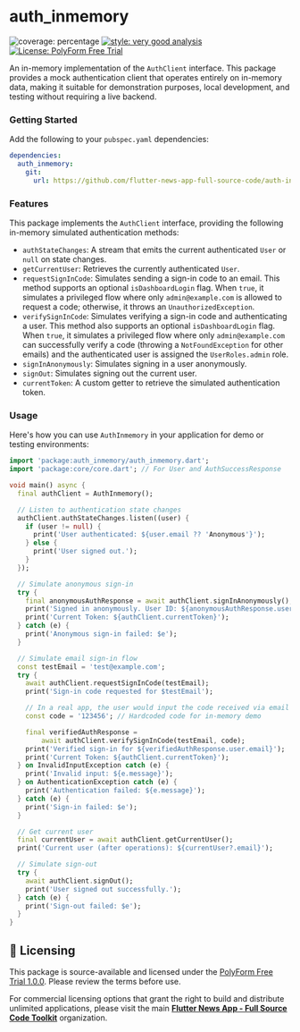 # auth_inmemory

![coverage: percentage](https://img.shields.io/badge/coverage-XX-green)
[![style: very good analysis](https://img.shields.io/badge/style-very_good_analysis-B22C89.svg)](https://pub.dev/packages/very_good_analysis)
[![License: PolyForm Free Trial](https://img.shields.io/badge/License-PolyForm%20Free%20Trial-blue)](https://polyformproject.org/licenses/free-trial/1.0.0)

An in-memory implementation of the `AuthClient` interface. This package provides a mock authentication client that operates entirely on in-memory data, making it suitable for demonstration purposes, local development, and testing without requiring a live backend.

### Getting Started

Add the following to your `pubspec.yaml` dependencies:

```yaml
dependencies:
  auth_inmemory:
    git:
      url: https://github.com/flutter-news-app-full-source-code/auth-inmemory
```

### Features

This package implements the `AuthClient` interface, providing the following in-memory simulated authentication methods:

*   `authStateChanges`: A stream that emits the current authenticated `User` or `null` on state changes.
*   `getCurrentUser`: Retrieves the currently authenticated `User`.
*   `requestSignInCode`: Simulates sending a sign-in code to an email. This method supports an optional `isDashboardLogin` flag. When `true`, it simulates a privileged flow where only `admin@example.com` is allowed to request a code; otherwise, it throws an `UnauthorizedException`.
*   `verifySignInCode`: Simulates verifying a sign-in code and authenticating a user. This method also supports an optional `isDashboardLogin` flag. When `true`, it simulates a privileged flow where only `admin@example.com` can successfully verify a code (throwing a `NotFoundException` for other emails) and the authenticated user is assigned the `UserRoles.admin` role.
*   `signInAnonymously`: Simulates signing in a user anonymously.
*   `signOut`: Simulates signing out the current user.
*   `currentToken`: A custom getter to retrieve the simulated authentication token.

### Usage

Here's how you can use `AuthInmemory` in your application for demo or testing environments:

```dart
import 'package:auth_inmemory/auth_inmemory.dart';
import 'package:core/core.dart'; // For User and AuthSuccessResponse

void main() async {
  final authClient = AuthInmemory();

  // Listen to authentication state changes
  authClient.authStateChanges.listen((user) {
    if (user != null) {
      print('User authenticated: ${user.email ?? 'Anonymous'}');
    } else {
      print('User signed out.');
    }
  });

  // Simulate anonymous sign-in
  try {
    final anonymousAuthResponse = await authClient.signInAnonymously();
    print('Signed in anonymously. User ID: ${anonymousAuthResponse.user.id}');
    print('Current Token: ${authClient.currentToken}');
  } catch (e) {
    print('Anonymous sign-in failed: $e');
  }

  // Simulate email sign-in flow
  const testEmail = 'test@example.com';
  try {
    await authClient.requestSignInCode(testEmail);
    print('Sign-in code requested for $testEmail');

    // In a real app, the user would input the code received via email
    const code = '123456'; // Hardcoded code for in-memory demo

    final verifiedAuthResponse =
        await authClient.verifySignInCode(testEmail, code);
    print('Verified sign-in for ${verifiedAuthResponse.user.email}');
    print('Current Token: ${authClient.currentToken}');
  } on InvalidInputException catch (e) {
    print('Invalid input: ${e.message}');
  } on AuthenticationException catch (e) {
    print('Authentication failed: ${e.message}');
  } catch (e) {
    print('Sign-in failed: $e');
  }

  // Get current user
  final currentUser = await authClient.getCurrentUser();
  print('Current user (after operations): ${currentUser?.email}');

  // Simulate sign-out
  try {
    await authClient.signOut();
    print('User signed out successfully.');
  } catch (e) {
    print('Sign-out failed: $e');
  }
}
```



## 🔑 Licensing

This package is source-available and licensed under the [PolyForm Free Trial 1.0.0](LICENSE). Please review the terms before use.

For commercial licensing options that grant the right to build and distribute unlimited applications, please visit the main [**Flutter News App - Full Source Code Toolkit**](https://github.com/flutter-news-app-full-source-code) organization.

